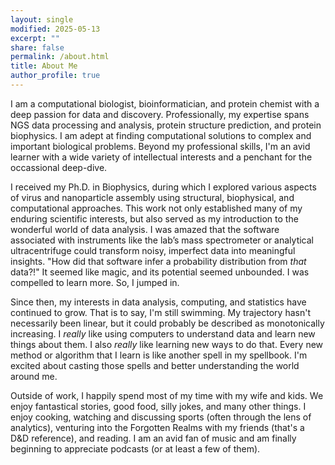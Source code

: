 ```yaml
---
layout: single
modified: 2025-05-13
excerpt: ""
share: false
permalink: /about.html
title: About Me
author_profile: true
---
```


I am a computational biologist, bioinformatician, and protein chemist with a deep passion for data and discovery. Professionally, my expertise spans NGS data processing and analysis, protein structure prediction, and protein biophysics. I am adept at finding computational solutions to complex and important biological problems. Beyond my professional skills, I'm an avid learner with a wide variety of intellectual interests and a penchant for the occassional deep-dive.

I received my Ph.D. in Biophysics, during which I explored various aspects of virus and nanoparticle assembly using structural, biophysical, and computational approaches. This work not only established many of my enduring scientific interests, but also served as my introduction to the wonderful world of data analysis. I was amazed that the software associated with instruments like the lab’s mass spectrometer or analytical ultracentrifuge could transform noisy, imperfect data into meaningful insights. "How did that software infer a probability distribution from <i>that</i> data?!" It seemed like magic, and its potential seemed unbounded. I was compelled to learn more. So, I jumped in.

Since then, my interests in data analysis, computing, and statistics have continued to grow. That is to say, I'm still swimming. My trajectory hasn't necessarily been linear, but it could probably be described as monotonically increasing. I <i>really</i> like using computers to understand data and learn new things about them. I also <i>really</i> like learning new ways to do that. Every new method or algorithm that I learn is like another spell in my spellbook. I'm excited about casting those spells and better understanding the world around me.

Outside of work, I happily spend most of my time with my wife and kids. We enjoy fantastical stories, good food, silly jokes, and many other things. I enjoy cooking, watching and discussing sports (often through the lens of analytics), venturing into the Forgotten Realms with my friends (that's a D&D reference), and reading. I am an avid fan of music and am finally beginning to appreciate podcasts (or at least a few of them).
